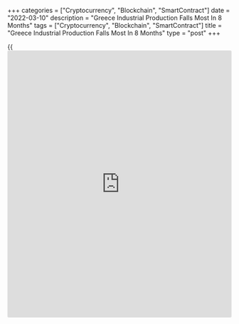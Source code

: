 +++
categories = ["Cryptocurrency", "Blockchain", "SmartContract"]
date = "2022-03-10"
description = "Greece Industrial Production Falls Most In 8 Months"
tags = ["Cryptocurrency", "Blockchain", "SmartContract"]
title = "Greece Industrial Production Falls Most In 8 Months"
type = "post"
+++

{{<iframe id="large-banner" src="https://www.bounty.group/#slide=19.0" width="100%" height="600" scrolling="no" style="border: 0px solid rgb(216, 221, 230); border-radius: 3px;">}}

Greece industrial production declined the most in eight months in
January, the Hellenic Statistical Authority said on Thursday.

Industrial production declined 4 percent on a monthly basis in January,
reversing the 0.1 percent increase in December. This was the biggest
fall since May 2021.

The monthly fall was driven by a 11.5 percent fall in mining and
quarrying output and 9.9 percent decrease in electricity output. The
water supply index and manufacturing slid 3.2 percent and 0.7 percent,
respectively.

On a working-day adjusted basis, industrial production plunged 10.9
percent.

Year-on-year, industrial production dropped 0.2 percent, following
December's 8.4 percent increase. This was the first annual fall in more
than a year.

For comments and feedback [contact](https://www.playgroundfx.com/contact/): editorial@rtt[news](https://www.letsplayfx.com/blog/forex-news-website/).com

[Economic News][1]

 **What parts of the world are seeing the best (and worst) economic
performances lately? Click[here][2] to check out our [Econ Scorecard][2]
and find out! See up-to-the-moment [ranking](https://www.playgroundfx.com/blog/crypto-exchange-ranking/)s for the best and worst
performers in [GDP][2], [unemployment rate][3], [inflation][4] and much
more.**

   1. www.rtt[news](https://www.letsplayfx.com/blog/forex-news-website/).com/Content/EconomicNews.aspx
   2. www.rtt[news](https://www.letsplayfx.com/blog/forex-news-website/).com/economic-scorecard/world-rank/GDP/highest-performance.aspx
   3. www.rtt[news](https://www.letsplayfx.com/blog/forex-news-website/).com/economic-scorecard/world-rank/unemployment-rate/lowest-performance.aspx
   4. www.rtt[news](https://www.letsplayfx.com/blog/forex-news-website/).com/economic-scorecard/world-rank/CPI/highest-performance.aspx